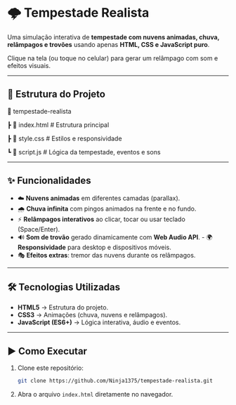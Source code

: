 # 🌩️ Tempestade Realista 

Uma simulação interativa de **tempestade com nuvens animadas, chuva, relâmpagos e trovões** usando apenas **HTML, CSS e JavaScript puro**. 

Clique na tela (ou toque no celular) para gerar um relâmpago com som e efeitos visuais. 

 --- 

## 📂 Estrutura do Projeto 

📁 tempestade-realista

┣ 📄 index.html # Estrutura principal

┣ 📄 style.css # Estilos e responsividade

┗ 📄 script.js # Lógica da tempestade, eventos e sons

--- 

## ✨ Funcionalidades 

- ☁️ **Nuvens animadas** em diferentes camadas (parallax).
 - 🌧️ **Chuva infinita** com pingos animados na frente e no fundo. 
- ⚡ **Relâmpagos interativos** ao clicar, tocar ou usar teclado (Space/Enter). 
- 🔊 **Som de trovão** gerado dinamicamente com **Web Audio API**. - 🌍 **Responsividade** para desktop e dispositivos móveis. 
- 🎭 **Efeitos extras**: tremor das nuvens durante os relâmpagos. 

--- 

## 🛠️ Tecnologias Utilizadas

- **HTML5** → Estrutura do projeto.  
- **CSS3** → Animações (chuva, nuvens e relâmpagos).  
- **JavaScript (ES6+)** → Lógica interativa, áudio e eventos.

---

## ▶️ Como Executar

1. Clone este repositório:
   ```bash
   git clone https://github.com/Ninja1375/tempestade-realista.git
   ```

2. Abra o arquivo `index.html` diretamente no navegador.
